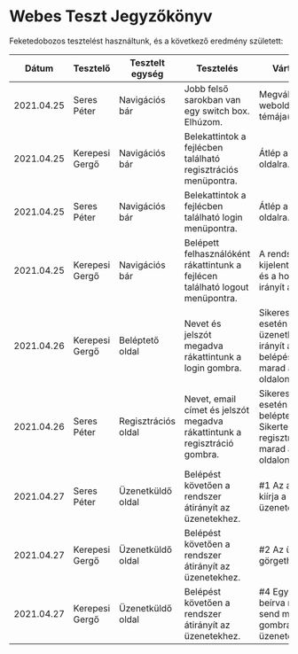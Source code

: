 # Webes Teszt Jegyzőkönyv

Feketedobozos tesztelést használtunk, és a következő eredmény született:

|Dátum|Tesztelő|Tesztelt egység|Tesztelés|Várt eredmény|Kapott eredmény|
|----------|-----------|-------------------------------|----------------------|---------------------|---------------------|
| 2021.04.25 | Seres Péter | Navigációs bár | Jobb felső sarokban van egy switch box. Elhúzom. | Megváltozik a weboldal témája(világos/sötét). | Megváltozik a weboldal témája(világos/sötét). |
| 2021.04.25 | Kerepesi Gergő | Navigációs bár | Belekattintok a fejlécben található regisztrációs menüpontra. | Átlép a regisztrációs oldalra. | Átlép a regisztrációs oldalra. |
| 2021.04.25 | Seres Péter | Navigációs bár | Belekattintok a fejlécben található login menüpontra. | Átlép a regisztrációs oldalra. | Átlép a regisztrációs oldalra. |
| 2021.04.25 | Kerepesi Gergő | Navigációs bár | Belépett felhasználóként rákattintunk a fejlécen található logout menüpontra. | A rendszer kijelentkeztet minket és a home oldalra irányít át. | A rendszer kijelentkeztet minket és a home oldalra irányít át. |
| 2021.04.26 | Kerepesi Gergő | Beléptető oldal | Nevet és jelszót megadva rákattintunk a login gombra. | Sikeres belépés esetén az üzenetküldő oldalra irányít át. Sikertelen belépés esetén marad az adott oldalon és hibát ír ki. | Sikeres belépés esetén az üzenetküldő oldalra irányít át. Sikertelen belépés esetén marad az adott oldalon és hibát ír ki. |
| 2021.04.26 | Seres Péter | Regisztrációs oldal | Nevet, email címet és jelszót megadva rákattintunk a regisztráció gombra. | Sikeres regisztráció esetén átirányít a beléptető oldalra. Sikertelen regisztráció esetén marad az adott oldalon és hibát ír ki. | Sikeres regisztráció esetén átirányít a beléptető oldalra. Sikertelen regisztráció esetén marad az adott oldalon és hibát ír ki. |
| 2021.04.27 | Seres Péter | Üzenetküldő oldal | Belépést követően a rendszer átirányít az üzenetekhez. | #1 Az adatbázisból kiírja a felhasználók üzeneteit. | Az adatbázisból kiírja a felhasználók üzeneteit. |
 | 2021.04.27 | Kerepesi Gergő | Üzenetküldő oldal | Belépést követően a rendszer átirányít az üzenetekhez. | #2 Az üzenetek görgethetőek. | Az üzenetek görgethetőek. |
 | 2021.04.27 | Kerepesi Gergő | Üzenetküldő oldal | Belépést követően a rendszer átirányít az üzenetekhez. | #4 Egy szöveget beírva rákattintunk a send message gombra és elküldi az üzenetet. | Egy szöveget beírva rákattintunk a send message gombra és elküldi az üzenetet. |
